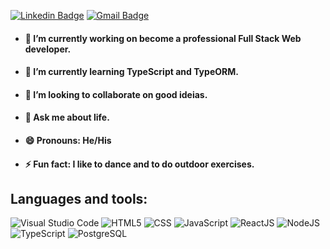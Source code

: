 <!--
### Hi there 👋
**lucaspasseri/lucaspasseri** is a ✨ _special_ ✨ repository because its `README.md` (this file) appears on your GitHub profile.

Here are some ideas to get you started:
-->
[![Linkedin Badge](https://img.shields.io/badge/LinkedIn-0077B5?style=for-the-badge&logo=linkedin&logoColor=white)](https://www.linkedin.com/in/lucas-passeri-7b05377b)&nbsp;[![Gmail Badge](https://img.shields.io/badge/Gmail-D14836?style=for-the-badge&logo=gmail&logoColor=white)](mailto:lucaspasseri@poli.ufrj.br)

- #### 🔭 I’m currently working on become a professional Full Stack Web developer.
- #### 🌱 I’m currently learning TypeScript and TypeORM.
- #### 👯 I’m looking to collaborate on good ideias.
- #### 💬 Ask me about life.
- #### 😄 Pronouns: He/His
- #### ⚡ Fun fact: I like to dance and to do outdoor exercises.

## Languages and tools:

![Visual Studio Code](https://img.shields.io/badge/-Visual%20Studio%20Code-333333?style=flat&logo=visual-studio-code&logoColor=007ACC)&nbsp;![HTML5](https://img.shields.io/badge/-HTML5-333333?style=flat&logo=HTML5)&nbsp;![CSS](https://img.shields.io/badge/-CSS-333333?style=flat&logo=CSS3&logoColor=1572B6)&nbsp;![JavaScript](https://img.shields.io/badge/-JavaScript-333333?style=flat&logo=javascript)&nbsp;![ReactJS](https://img.shields.io/badge/-React-333333?style=flat&logo=react)&nbsp;![NodeJS](https://img.shields.io/badge/-Node.js-333333?style=flat&logo=node.js)&nbsp;![TypeScript](https://img.shields.io/badge/-TypeScript-333333?style=flat&logo=typescript)&nbsp;![PostgreSQL](https://img.shields.io/badge/-PostgreSQL-333333?style=flat&logo=postgresql)&nbsp;